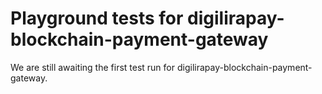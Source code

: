 # Playground tests for digilirapay-blockchain-payment-gateway
We are still awaiting the first test run for digilirapay-blockchain-payment-gateway.
